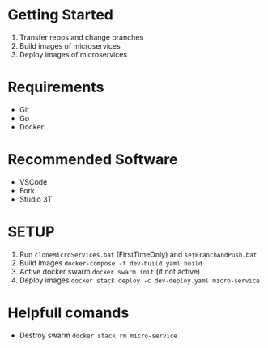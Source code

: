 # Getting Started

1. Transfer repos and change branches
2. Build images of microservices
3. Deploy images of microservices

# Requirements
- Git
- Go
- Docker
  
# Recommended Software
- VSCode
- Fork
- Studio 3T

# SETUP

1. Run `cloneMicroServices.bat` (FirstTimeOnly) and `setBranchAndPush.bat`
2. Build images `docker-compose -f dev-build.yaml build`
3. Active docker swarm `docker swarm init` (if not active)
4. Deploy images  `docker stack deploy -c dev-deploy.yaml micro-service`

# Helpfull comands

- Destroy swarm `docker stack rm micro-service`
